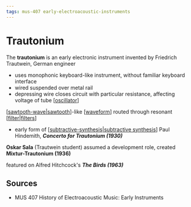 ```yaml
---
tags: mus-407 early-electroacoustic-instruments
---
```


# Trautonium

The **trautonium** is an early electronic instrument invented by Friedrich Trautwein, German engineer

- uses monophonic keyboard-like instrument, without familiar keyboard interface
- wired suspended over metal rail
- depressing wire closes circuit with particular resistance, affecting voltage of tube [[oscillator]]

[[sawtooth-wave|sawtooth]]-like [[waveform]] routed through resonant [[filter|filters]]

- early form of [[subtractive-synthesis|subtractive synthesis]]
  Paul Hindemith, **_Concerto for Trautonium (1930)_**

**Oskar Sala** (Trautwein student) assumed a development role, created **Mixtur-Trautonium (1936)**

featured on Alfred Hitchcock's **_The Birds (1963)_**

## Sources

- MUS 407 History of Electroacoustic Music: Early Instruments

[//begin]: # "Autogenerated link references for markdown compatibility"
[oscillator]: oscillator "Oscillator"
[sawtooth-wave|sawtooth]: sawtooth-wave "Sawtooth wave"
[waveform]: waveform "Waveform"
[filter|filters]: filter "Filter"
[subtractive-synthesis|subtractive synthesis]: subtractive-synthesis "Subtractive Synthesis"
[//end]: # "Autogenerated link references"
